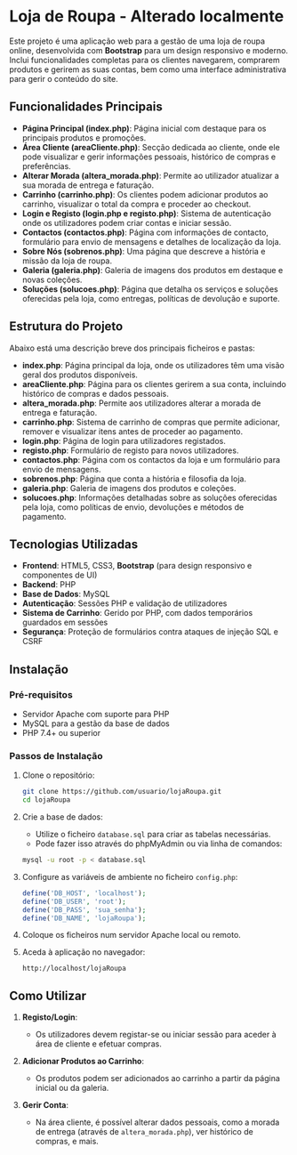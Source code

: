 # Loja de Roupa - Alterado localmente

Este projeto é uma aplicação web para a gestão de uma loja de roupa online, desenvolvida com **Bootstrap** para um design responsivo e moderno. Inclui funcionalidades completas para os clientes navegarem, comprarem produtos e gerirem as suas contas, bem como uma interface administrativa para gerir o conteúdo do site.

## Funcionalidades Principais

- **Página Principal (index.php)**: Página inicial com destaque para os principais produtos e promoções.
- **Área Cliente (areaCliente.php)**: Secção dedicada ao cliente, onde ele pode visualizar e gerir informações pessoais, histórico de compras e preferências.
- **Alterar Morada (altera_morada.php)**: Permite ao utilizador atualizar a sua morada de entrega e faturação.
- **Carrinho (carrinho.php)**: Os clientes podem adicionar produtos ao carrinho, visualizar o total da compra e proceder ao checkout.
- **Login e Registo (login.php e registo.php)**: Sistema de autenticação onde os utilizadores podem criar contas e iniciar sessão.
- **Contactos (contactos.php)**: Página com informações de contacto, formulário para envio de mensagens e detalhes de localização da loja.
- **Sobre Nós (sobrenos.php)**: Uma página que descreve a história e missão da loja de roupa.
- **Galeria (galeria.php)**: Galeria de imagens dos produtos em destaque e novas coleções.
- **Soluções (solucoes.php)**: Página que detalha os serviços e soluções oferecidas pela loja, como entregas, políticas de devolução e suporte.

## Estrutura do Projeto

Abaixo está uma descrição breve dos principais ficheiros e pastas:

- **index.php**: Página principal da loja, onde os utilizadores têm uma visão geral dos produtos disponíveis.
- **areaCliente.php**: Página para os clientes gerirem a sua conta, incluindo histórico de compras e dados pessoais.
- **altera_morada.php**: Permite aos utilizadores alterar a morada de entrega e faturação.
- **carrinho.php**: Sistema de carrinho de compras que permite adicionar, remover e visualizar itens antes de proceder ao pagamento.
- **login.php**: Página de login para utilizadores registados.
- **registo.php**: Formulário de registo para novos utilizadores.
- **contactos.php**: Página com os contactos da loja e um formulário para envio de mensagens.
- **sobrenos.php**: Página que conta a história e filosofia da loja.
- **galeria.php**: Galeria de imagens dos produtos e coleções.
- **solucoes.php**: Informações detalhadas sobre as soluções oferecidas pela loja, como políticas de envio, devoluções e métodos de pagamento.

## Tecnologias Utilizadas

- **Frontend**: HTML5, CSS3, **Bootstrap** (para design responsivo e componentes de UI)
- **Backend**: PHP
- **Base de Dados**: MySQL
- **Autenticação**: Sessões PHP e validação de utilizadores
- **Sistema de Carrinho**: Gerido por PHP, com dados temporários guardados em sessões
- **Segurança**: Proteção de formulários contra ataques de injeção SQL e CSRF

## Instalação

### Pré-requisitos

- Servidor Apache com suporte para PHP
- MySQL para a gestão da base de dados
- PHP 7.4+ ou superior

### Passos de Instalação

1. Clone o repositório:
    ```bash
    git clone https://github.com/usuario/lojaRoupa.git
    cd lojaRoupa
    ```

2. Crie a base de dados:
    - Utilize o ficheiro `database.sql` para criar as tabelas necessárias.
    - Pode fazer isso através do phpMyAdmin ou via linha de comandos:
    ```bash
    mysql -u root -p < database.sql
    ```

3. Configure as variáveis de ambiente no ficheiro `config.php`:
    ```php
    define('DB_HOST', 'localhost');
    define('DB_USER', 'root');
    define('DB_PASS', 'sua_senha');
    define('DB_NAME', 'lojaRoupa');
    ```

4. Coloque os ficheiros num servidor Apache local ou remoto.

5. Aceda à aplicação no navegador:
    ```
    http://localhost/lojaRoupa
    ```

## Como Utilizar

1. **Registo/Login**:
   - Os utilizadores devem registar-se ou iniciar sessão para aceder à área de cliente e efetuar compras.

2. **Adicionar Produtos ao Carrinho**:
   - Os produtos podem ser adicionados ao carrinho a partir da página inicial ou da galeria.

3. **Gerir Conta**:
   - Na área cliente, é possível alterar dados pessoais, como a morada de entrega (através de `altera_morada.php`), ver histórico de compras, e mais.



